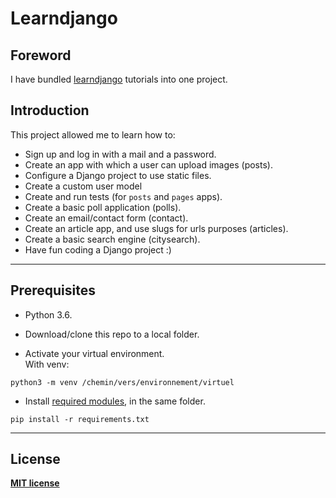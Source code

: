 # Learndjango

## Foreword
I have bundled [learndjango](https://learndjango.com/) tutorials into one project.  

## Introduction
This project allowed me to learn how to:  
- Sign up and log in with a mail and a password.   
- Create an app with which a user can upload images (posts).  
- Configure a Django project to use static files.  
- Create a custom user model  
- Create and run tests (for `posts` and `pages` apps).  
- Create a basic poll application (polls).  
- Create an email/contact form (contact).  
- Create an article app, and use slugs for urls purposes (articles).  
- Create a basic search engine (citysearch).  
- Have fun coding a Django project :)   

----
## Prerequisites

* Python 3.6.  

* Download/clone this repo to a local folder.  

* Activate your virtual environment.  
With venv:
```shell
python3 -m venv /chemin/vers/environnement/virtuel
```
* Install [required modules](https://github.com/Sam-prog-sudo/learndjango/blob/master/requirements.txt), in the same folder.  
```shell
pip install -r requirements.txt
``` 
----

## License
**[MIT license](http://opensource.org/licenses/mit-license.php)**
